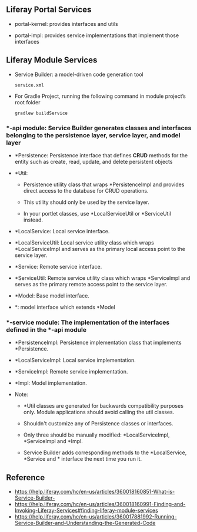 ## Liferay Portal Services

- portal-kernel: provides interfaces and utils

- portal-impl: provides service implementations that implement those interfaces


## Liferay Module Services
- Service Builder: a model-driven code generation tool
  
      service.xml

- For Gradle Project, running the following command in module project’s root folder
 
      gradlew buildService
  
### *-api module: Service Builder generates classes and interfaces belonging to the **persistence layer**, **service layer**, and **model layer**
      
  - *Persistence: Persistence interface that defines **CRUD** methods for the entity such as create, read, update, and delete persistent objects
      
  - *Util: 
  
    - Persistence utility class that wraps *PersistenceImpl and provides direct access to the database for CRUD operations.
      
    - This utility should only be used by the service layer.
            
    - In your portlet classes, use *LocalServiceUtil or *ServiceUtil instead.
      
  - *LocalService: Local service interface.
      
  - *LocalServiceUtil: Local service utility class which wraps *LocalServiceImpl and serves as the primary local access point to the service layer.
      
  - *Service: Remote service interface.
      
  - *ServiceUtil: Remote service utility class which wraps *ServiceImpl and serves as the primary remote access point to the service layer.
      
  - *Model: Base model interface.
  
  - *: model interface which extends *Model
      
### *-service module: The implementation of the interfaces defined in the *-api module
      
  - *PersistenceImpl: Persistence implementation class that implements *Persistence.
      
  - *LocalServiceImpl: Local service implementation.
      
  - *ServiceImpl: Remote service implementation.
      
  - *Impl: Model implementation.
      
- Note:

  - *Util classes are generated for backwards compatibility purposes only. Module applications should avoid calling the util classes.

  - Shouldn't customize any of Persistence classes or interfaces.
      
  - Only three should be manually modified: *LocalServiceImpl, *ServiceImpl and *Impl.
      
  - Service Builder adds corresponding methods to the *LocalService, *Service and * interface the next time you run it.

## Reference

- https://help.liferay.com/hc/en-us/articles/360018160851-What-is-Service-Builder-
- https://help.liferay.com/hc/en-us/articles/360018160991-Finding-and-Invoking-Liferay-Services#finding-liferay-module-services
- https://help.liferay.com/hc/en-us/articles/360017881992-Running-Service-Builder-and-Understanding-the-Generated-Code
